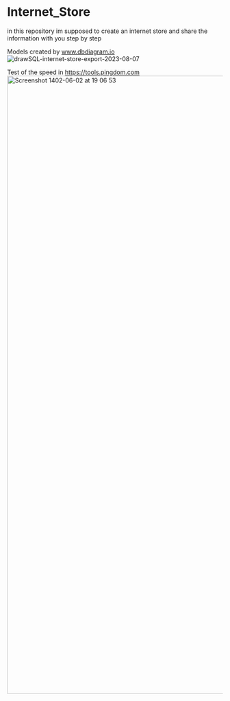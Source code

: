 # Internet_Store
 in this repository im supposed to create an internet store and share the information with you step by step

Models created by www.dbdiagram.io
![drawSQL-internet-store-export-2023-08-07](https://github.com/mrrahbarnia/Internet_Store/assets/134213053/695b0231-9a67-4bb9-b1ac-835462eb7075)


Test of the speed in https://tools.pingdom.com
<img width="1440" alt="Screenshot 1402-06-02 at 19 06 53" src="https://github.com/mrrahbarnia/Internet_Store/assets/134213053/f0a703fc-5947-4e6f-971e-60bb78871c25">

